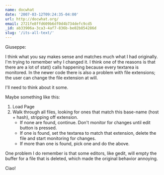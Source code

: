 ```yaml
---
name: docwhat
date: '2007-03-12T09:24:35-04:00'
url: http://docwhat.org/
email: 2721fe8ffd609b6df0d4b734defc9cd5
_id: ab33906a-3ca3-4af7-836b-be02b854286d
slug: '/its-all-text/'
---
```


Giuseppe:

I think what you say makes sense and matches much what I had originally. I'm
trying to remember why I changed it. I think one of the reasons is that there
are a lot of stat() calls happening because every textarea is monitored. In
the newer code there is also a problem with file extensions; the user can
change the file extension at will.

I'll need to think about it some.

Maybe something like this:

<ol>
  <li>Load Page</li>
  <li>Walk through all files, looking for ones that match this base-name (host + hash), stripping off extension.
    <ul>
    <li>If none are found, continue.  Don't monitor for changes until edit button is pressed.</li>
    <li>If one is found, set the textarea to match that extension, delete the file and start monitoring for changes.</li>
    <li>If more than one is found, pick one and do the above.</li>
    </ul>
  </li>
</ol>

One problem I do remember is that some editors, like gedit, will empty the
buffer for a file that is deleted, which made the original behavior annoying.

Ciao!
